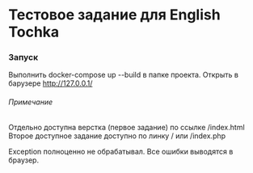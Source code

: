# Тестовое задание для English Tochka

### Запуск
Выполнить docker-compose up --build в папке проекта.
Открыть в барузере http://127.0.0.1/

###### Примечание
Отдельно доступна верстка (первое задание) по ссылке /index.html
Второе доступное задание доступно по линку / или /index.php

Exception полноценно не обрабатывал. Все ошибки выводятся в браузер.